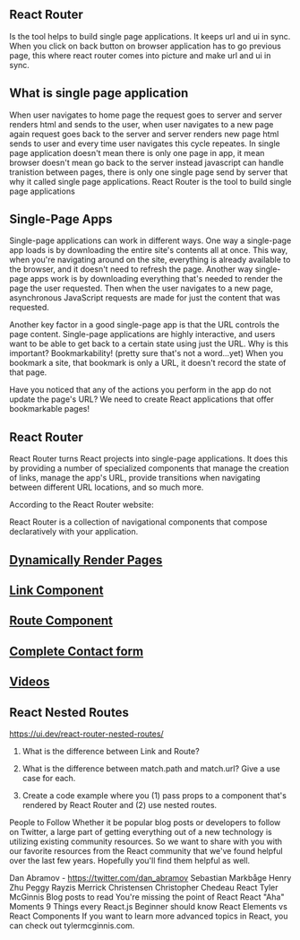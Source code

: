 ## React Router
Is the tool helps to build single page applications. It keeps url and ui in sync. When you click on back button on browser application has to go previous page, this where react router comes into picture and make url and ui in sync.

## What is single page application
When user navigates to home page the request goes to server and server renders html and sends to the user, when user navigates to a new page again request goes back to the server and server renders new page html sends to user and every time user navigates this cycle repeates. In single page application  doesn't mean there is only one page in app, it mean browser  doesn't mean go back to the server  instead javascript can handle tranistion between pages, there is only one single page send by server that why it called single page applications.
React Router is the tool to build single page applications

## Single-Page Apps
Single-page applications can work in different ways. One way a single-page app loads is by downloading the entire site's contents all at once. This way, when you're navigating around on the site, everything is already available to the browser, and it doesn't need to refresh the page. Another way single-page apps work is by downloading everything that's needed to render the page the user requested. Then when the user navigates to a new page, asynchronous JavaScript requests are made for just the content that was requested.

Another key factor in a good single-page app is that the URL controls the page content. Single-page applications are highly interactive, and users want to be able to get back to a certain state using just the URL. Why is this important? Bookmarkability! (pretty sure that's not a word...yet) When you bookmark a site, that bookmark is only a URL, it doesn't record the state of that page.

Have you noticed that any of the actions you perform in the app do not update the page's URL? We need to create React applications that offer bookmarkable pages!

## React Router
React Router turns React projects into single-page applications. It does this by providing a number of specialized components that manage the creation of links, manage the app's URL, provide transitions when navigating between different URL locations, and so much more.

According to the React Router website:

React Router is a collection of navigational components that compose declaratively with your application.

## [Dynamically Render Pages](./dynamically-render-pages.md)
## [Link Component](./the-link-component.md)
## [Route Component](./route-component.md)
## [Complete Contact form](./complete-contact-form.md)


## [Videos](./React+Router+Videos)

## React Nested Routes
https://ui.dev/react-router-nested-routes/


1) What is the difference between Link and Route?

2) What is the difference between match.path and match.url? Give a use case for each.

3) Create a code example where you (1) pass props to a component that's rendered by React Router and (2) use nested routes.

People to Follow
Whether it be popular blog posts or developers to follow on Twitter, a large part of getting everything out of a new technology is utilizing existing community resources. So we want to share with you with our favorite resources from the React community that we've found helpful over the last few years. Hopefully you'll find them helpful as well.

Dan Abramov - https://twitter.com/dan_abramov
Sebastian Markbåge
Henry Zhu
Peggy Rayzis
Merrick Christensen
Christopher Chedeau
React
Tyler McGinnis
Blog posts to read
You're missing the point of React
React "Aha" Moments
9 Things every React.js Beginner should know
React Elements vs React Components
If you want to learn more advanced topics in React, you can check out tylermcginnis.com.
